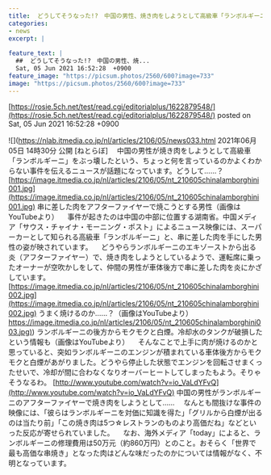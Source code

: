```yaml
---
title:  どうしてそうなった!?　中国の男性、焼き肉をしようとして高級車「ランボルギーニ」をぶっ壊す　空吹かしでオーバーヒート  
categories:
- news
excerpt: |
  
feature_text: |
  ##  どうしてそうなった!?　中国の男性、焼...
  Sat, 05 Jun 2021 16:52:28  +0900
feature_image: "https://picsum.photos/2560/600?image=733"
image: "https://picsum.photos/2560/600?image=733"
---
```


[https://rosie.5ch.net/test/read.cgi/editorialplus/1622879548/](https://rosie.5ch.net/test/read.cgi/editorialplus/1622879548/)
posted on Sat, 05 Jun 2021 16:52:28  +0900

<!--more-->

![](https://nlab.itmedia.co.jp/nl/articles/2106/05/news033.html 2021年06月05日 14時30分 公開 [ねとらぼ] 　中国の男性が焼き肉をしようとして高級車「ランボルギーニ」をぶっ壊したという、ちょっと何を言っているのかよくわからない事件を伝えるニュースが話題になっています。どうして……？ [https://image.itmedia.co.jp/nl/articles/2106/05/nt_210605chinalamborghini001.jpg](https://image.itmedia.co.jp/nl/articles/2106/05/nt_210605chinalamborghini001.jpg) 串に差した肉をアフターファイヤーで焼こうとする男性（画像はYouTubeより） 　事件が起きたのは中国の中部に位置する湖南省。中国メディア「サウス・チャイナ・モーニング・ポスト」によるニュース映像には、スーパーカーとして知られる高級車「ランボルギーニ」と、串に差した肉を手にした男性の姿が映されています。 　どうやらランボルギーニのエキゾーストから出る炎（アフターファイヤー）で、焼き肉をしようとしているようで、運転席に乗ったオーナーが空吹かしをして、仲間の男性が車体後方で串に差した肉を炎にかざしています。 [https://image.itmedia.co.jp/nl/articles/2106/05/nt_210605chinalamborghini002.jpg](https://image.itmedia.co.jp/nl/articles/2106/05/nt_210605chinalamborghini002.jpg) うまく焼けるのか……？（画像はYouTubeより） [https://image.itmedia.co.jp/nl/articles/2106/05/nt_210605chinalamborghini003.jpg)](https://image.itmedia.co.jp/nl/articles/2106/05/nt_210605chinalamborghini003.jpg)) ランボルギーニの後方からモクモクと白煙。冷却水のタンクが破損したという情報も（画像はYouTubeより） 　そんなことで上手に肉が焼けるのかと思っていると、突如ランボルギーニのエンジンが積まれている車体後方からモクモクと白煙があがりました。どうやら停止した状態でエンジンを回転させまくったせいで、冷却が間に合わなくなりオーバーヒートしてしまったもよう。そりゃそうなるわ。 [http://www.youtube.com/watch?v=io_VaLdYFvQ](http://www.youtube.com/watch?v=io_VaLdYFvQ) 中国の男性がランボルギーニのアフターファイヤーで焼き肉をしようとして…… 　なんとも間抜けな事件の映像には、「彼らはランボルギーニを対価に知識を得た」「グリルから白煙が出るのは当たり前」「この焼き肉は5つ☆レストランのものより高価だね」などといった反応が寄せられていました。 　なお、海外メディア「today」によると、ランボルギーニの修理費用は50万元（約860万円）とのこと。おそらく「世界で最も高価な串焼き」となった肉はどんな味だったのかについては情報がなく、不明となっています。
